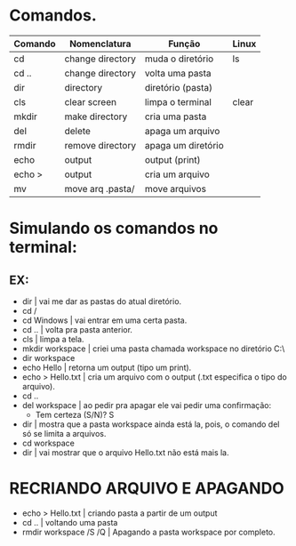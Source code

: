 # Comandos.
|Comando| Nomenclatura       | Função            |Linux |
| ----- | ----------------- | ------------------ | ---- |
|cd     | change directory  | muda o diretório   |ls    |
|cd ..  | change directory  | volta uma pasta    |      |
|dir    | directory         | diretório (pasta)  |      |
|cls    | clear screen      | limpa o terminal   |clear |
|mkdir  | make directory    | cria uma pasta     |      |
|del    | delete            | apaga um arquivo   |      |
|rmdir  | remove directory  | apaga um diretório |      |
|echo   | output            | output (print)     |      |
|echo > | output            | cria um arquivo    |      |
|mv     | move arq .pasta/  | move arquivos      |      |    

# Simulando os comandos no terminal:

## EX: 
 - dir                            | vai me dar as pastas do atual diretório.
 - cd /
 - cd Windows           | vai entrar em uma certa pasta.
 - cd ..                         | volta pra pasta anterior.
 - cls                            | limpa a tela.
 - mkdir workspace  | criei uma pasta chamada workspace no diretório C:\
 - dir workspace	
 - echo Hello              | retorna um output (tipo um print).
 - echo > Hello.txt     | cria um arquivo com o output (.txt especifica o tipo do arquivo).
 - cd ..
 - del workspace       | ao pedir pra apagar ele vai pedir uma confirmação:
   - Tem certeza (S/N)? S
 - dir                            | mostra que a pasta workspace ainda está la, pois, o comando del só se limita a arquivos.
 - cd workspace
 - dir                            | vai mostrar que o arquivo Hello.txt não está mais la.
 # RECRIANDO ARQUIVO E APAGANDO
 - echo > Hello.txt                | criando pasta a partir de um output
 - cd ..                                     | voltando uma pasta
 - rmdir workspace /S /Q    | Apagando a pasta workspace por completo.